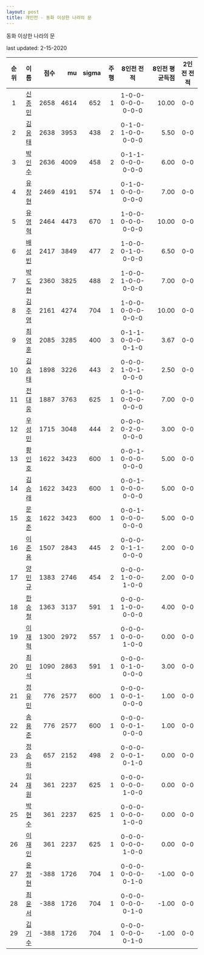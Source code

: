 ```yaml
---
layout: post
title: 개인전 - 동화 이상한 나라의 문
---
```


동화 이상한 나라의 문

last updated: 2-15-2020

| 순위 | 이름 | 점수 | mu | sigma | 주행 | 8인전 전적 | 8인전 평균득점 | 2인전 전적 |
|:---:|:---:|---:|---:|---:|---:|:---:|---:|:---:|
| 1 | [신종민](../shinjongmin) | 2658 | 4614 | 652 | 1 | 1-0-0-0-0-0-0-0-0 | 10.00 | 0-0 |
| 2 | [김응태](../gimeungtae) | 2638 | 3953 | 438 | 2 | 0-1-0-1-0-0-0-0-0 | 5.50 | 0-0 |
| 3 | [박인수](../bakinsu) | 2636 | 4009 | 458 | 2 | 0-1-1-0-0-0-0-0-0 | 6.00 | 0-0 |
| 4 | [유창현](../yuchanghyeon) | 2469 | 4191 | 574 | 1 | 0-1-0-0-0-0-0-0-0 | 7.00 | 0-0 |
| 5 | [유영혁](../yuyeonghyeok) | 2464 | 4473 | 670 | 1 | 1-0-0-0-0-0-0-0-0 | 10.00 | 0-0 |
| 6 | [배성빈](../baeseongbin) | 2417 | 3849 | 477 | 2 | 1-0-0-0-1-0-0-0-0 | 6.50 | 0-0 |
| 7 | [박도현](../bakdohyeon) | 2360 | 3825 | 488 | 2 | 1-0-0-1-0-0-0-0-0 | 7.00 | 0-0 |
| 8 | [김주영](../gimjuyeong) | 2161 | 4274 | 704 | 1 | 1-0-0-0-0-0-0-0-0 | 10.00 | 0-0 |
| 9 | [최영훈](../choiyeonghun) | 2085 | 3285 | 400 | 3 | 0-1-1-0-0-0-0-1-0 | 3.67 | 0-0 |
| 10 | [김승태](../gimseungtae) | 1898 | 3226 | 443 | 2 | 0-0-0-1-0-1-0-0-0 | 2.50 | 0-0 |
| 11 | [전대웅](../jeondaewoong) | 1887 | 3763 | 625 | 1 | 0-1-0-0-0-0-0-0-0 | 7.00 | 0-0 |
| 12 | [우성민](../useongmin) | 1715 | 3048 | 444 | 2 | 0-0-0-0-2-0-0-0-0 | 3.00 | 0-0 |
| 13 | [황인호](../hwanginho) | 1622 | 3423 | 600 | 1 | 0-0-1-0-0-0-0-0-0 | 5.00 | 0-0 |
| 14 | [김승래](../gimseungrae) | 1622 | 3423 | 600 | 1 | 0-0-1-0-0-0-0-0-0 | 5.00 | 0-0 |
| 15 | [문호준](../munhojun) | 1622 | 3423 | 600 | 1 | 0-0-1-0-0-0-0-0-0 | 5.00 | 0-0 |
| 16 | [이준용](../ijunyong) | 1507 | 2843 | 445 | 2 | 0-0-0-0-1-1-0-0-0 | 2.00 | 0-0 |
| 17 | [양민규](../yangmingyu) | 1383 | 2746 | 454 | 2 | 0-0-0-1-0-0-1-0-0 | 2.00 | 0-0 |
| 18 | [한승철](../hanseungcheol) | 1363 | 3137 | 591 | 1 | 0-0-0-1-0-0-0-0-0 | 4.00 | 0-0 |
| 19 | [이재혁](../ijaehyeok) | 1300 | 2972 | 557 | 1 | 0-0-0-0-0-0-1-0-0 | 0.00 | 0-0 |
| 20 | [최민석](../choiminseok) | 1090 | 2863 | 591 | 1 | 0-0-0-0-1-0-0-0-0 | 3.00 | 0-0 |
| 21 | [정유민](../jeongyumin) | 776 | 2577 | 600 | 1 | 0-0-0-0-0-1-0-0-0 | 1.00 | 0-0 |
| 22 | [송용준](../songyongjun) | 776 | 2577 | 600 | 1 | 0-0-0-0-0-1-0-0-0 | 1.00 | 0-0 |
| 23 | [정승하](../jeongseungha) | 657 | 2152 | 498 | 2 | 0-0-0-0-0-1-0-1-0 | 0.00 | 0-0 |
| 24 | [임재원](../imjaewon) | 361 | 2237 | 625 | 1 | 0-0-0-0-0-0-1-0-0 | 0.00 | 0-0 |
| 25 | [박현수](../bakhyeonsu) | 361 | 2237 | 625 | 1 | 0-0-0-0-0-0-1-0-0 | 0.00 | 0-0 |
| 26 | [이재인](../ijaein) | 361 | 2237 | 625 | 1 | 0-0-0-0-0-0-1-0-0 | 0.00 | 0-0 |
| 27 | [윤정현](../yunjeonghyeon) | -388 | 1726 | 704 | 1 | 0-0-0-0-0-0-0-1-0 | -1.00 | 0-0 |
| 28 | [최윤서](../choiyunseo) | -388 | 1726 | 704 | 1 | 0-0-0-0-0-0-0-1-0 | -1.00 | 0-0 |
| 29 | [김기수](../gimgisu) | -388 | 1726 | 704 | 1 | 0-0-0-0-0-0-0-1-0 | -1.00 | 0-0 |
